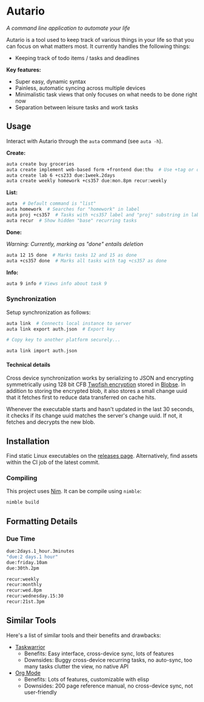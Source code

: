 # Autario

*A command line application to automate your life*

Autario is a tool used to keep track of various things in your
life so that you can focus on what matters most. It currently
handles the following things:

 - Keeping track of todo items / tasks and deadlines

**Key features:**

 - Super easy, dynamic syntax
 - Painless, automatic syncing across multiple devices
 - Minimalistic task views that only focuses on what needs to be done right now
 - Separation between leisure tasks and work tasks

## Usage

Interact with Autario through the `auta` command (see `auta -h`).

**Create:**
```bash
auta create buy groceries
auta create implement web-based form +frontend due:thu  # Use +tag or due:<date> identifiers
auta create lab 6 +cs233 due:1week.2days
auta create weekly homework +cs357 due:mon.8pm recur:weekly
```

**List:**
```bash
auta  # Default command is "list"
auta homework  # Searches for "homework" in label
auta proj +cs357  # Tasks with +cs357 label and "proj" substring in label
auta recur  # Show hidden "base" recurring tasks
```

**Done:**

*Warning: Currently, marking as "done" entails deletion*

```bash
auta 12 15 done  # Marks tasks 12 and 15 as done
auta +cs357 done  # Marks all tasks with tag +cs357 as done
```

**Info:**
```bash
auta 9 info # Views info about task 9
```

### Synchronization

Setup synchronization as follows:

```bash
auta link  # Connects local instance to server
auta link export auth.json  # Export key

# Copy key to another platform securely...

auta link import auth.json
```

#### Technical details

Cross device synchronization works by serializing to JSON and encrypting
symmetrically using 128 bit CFB [Twofish encryption](https://en.wikipedia.org/wiki/Twofish)
stored in [Blobse](https://github.com/MatthewScholefield/blobse). In addition
to storing the encrypted blob, it also stores a small change uuid that it
fetches first to reduce data transferred on cache hits.

Whenever the executable starts and hasn't updated in the last 30 seconds,
it checks if its change uuid matches the server's change uuid. If not, it
fetches and decrypts the new blob.

## Installation

Find static Linux executables on the [releases page](https://github.com/MatthewScholefield/autario/releases).
Alternatively, find assets within the CI job of the latest commit.

### Compiling

This project uses [Nim](nim-lang.org/). It can be compile using `nimble`:

```bash
nimble build
```

## Formatting Details

### Due Time

```bash
due:2days.1_hour.3minutes
"due:2 days.1 hour"
due:friday.10am
due:30th.2pm

recur:weekly
recur:monthly
recur:wed.8pm
recur:wednesday.15:30
recur:21st.3pm
```

## Similar Tools

Here's a list of similar tools and their benefits and drawbacks:

 - [Taskwarrior](https://taskwarrior.org/)
    - Benefits: Easy interface, cross-device sync, lots of features
    - Downsides: Buggy cross-device recurring tasks, no auto-sync, too many tasks clutter the view, no native API
 - [Org Mode](https://orgmode.org/)
    - Benefits: Lots of features, customizable with elisp
    - Downsides: 200 page reference manual, no cross-device sync, not user-friendly
